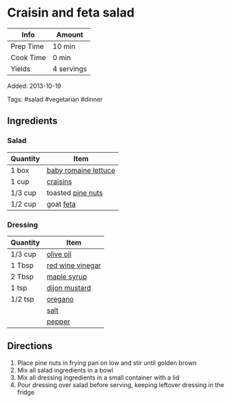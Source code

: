 # Craisin and feta salad

| Info      | Amount     |
| --------- | ---------- |
| Prep Time | 10 min     |
| Cook Time | 0 min      |
| Yields    | 4 servings |

Added: 2013-10-19

Tags: #salad #vegetarian #dinner

## Ingredients

### Salad

| Quantity | Item                                                                |
| -------- | ------------------------------------------------------------------- |
| 1 box    | [baby romaine lettuce](../_ingredients/baby%20romaine%20lettuce.md) |
| 1 cup    | [craisins](../_ingredients/craisins.md)                             |
| 1/3 cup  | toasted [pine nuts](../_ingredients/pine-nuts.md)                   |
| 1/2 cup  | goat [feta](../_ingredients/feta.md)                                |

### Dressing

| Quantity | Item                                                        |
| -------- | ----------------------------------------------------------- |
| 1/3 cup  | [olive oil](../_ingredients/olive%20oil.md)                 |
| 1 Tbsp   | [red wine vinegar](../_ingredients/red%20wine%20vinegar.md) |
| 2 Tbsp   | [maple syrup](../_ingredients/maple%20syrup.md)             |
| 1 tsp    | [dijon mustard](../_ingredients/dijon%20mustard.md)         |
| 1/2 tsp  | [oregano](../_ingredients/oregano.md)                       |
|          | [salt](../_ingredients/salt.md)                             |
|          | [pepper](../_ingredients/pepper.md)                         |

## Directions

1. Place pine nuts in frying pan on low and stir until golden brown
2. Mix all salad ingredients in a bowl
3. Mix all dressing ingredients in a small container with a lid
4. Pour dressing over salad before serving, keeping leftover dressing in the fridge

